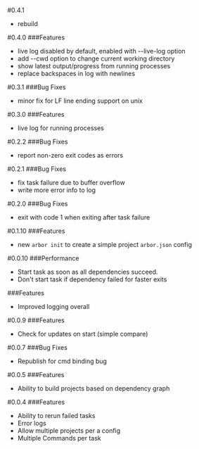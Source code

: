 #0.4.1
- rebuild

#0.4.0
###Features
- live log disabled by default, enabled with --live-log option
- add --cwd option to change current working directory
- show latest output/progress from running processes
- replace backspaces in log with newlines

#0.3.1
###Bug Fixes
- minor fix for LF line ending support on unix

#0.3.0
###Features
- live log for running processes

#0.2.2
###Bug Fixes
- report non-zero exit codes as errors

#0.2.1
###Bug Fixes
- fix task failure due to buffer overflow
- write more error info to log

#0.2.0
###Bug Fixes
- exit with code 1 when exiting after task failure

#0.1.10
###Features
- new `arbor init` to create a simple project `arbor.json` config

#0.0.10
###Performance
- Start task as soon as all dependencies succeed.
- Don't start task if dependency failed for faster exits

###Features
- Improved logging overall

#0.0.9
###Features
- Check for updates on start (simple compare)

#0.0.7
###Bug Fixes
- Republish for cmd binding bug

#0.0.5
###Features
- Ability to build projects based on dependency graph

#0.0.4
###Features
- Ability to rerun failed tasks
- Error logs
- Allow multiple projects per a config
- Multiple Commands per task
